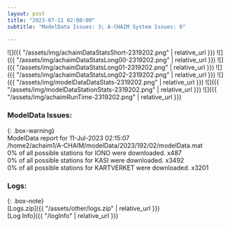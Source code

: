 ```yaml
---
layout: post
title: "2023-07-11 02:00:00"
subtitle: "ModelData Issues: 3; A-CHAIM System Issues: 0"

---
```


![]({{ "/assets/img/achaimDataStatsShort-2319202.png" | relative_url }})
![]({{ "/assets/img/achaimDataStatsLong00-2319202.png" | relative_url }})
![]({{ "/assets/img/achaimDataStatsLong01-2319202.png" | relative_url }})
![]({{ "/assets/img/achaimDataStatsLong02-2319202.png" | relative_url }})
![]({{ "/assets/img/modelDataDataStats-2319202.png" | relative_url }})
![]({{ "/assets/img/modelDataStationStats-2319202.png" | relative_url }})
![]({{ "/assets/img/achaimRunTime-2319202.png" | relative_url }})


### ModelData Issues:  
  
{: .box-warning}  
 ModelData report for 11-Jul-2023 02:15:07   
 /home2/achaim1/A-CHAIM/modelData/2023/192/02/modelData.mat   
 0% of all possible stations for IONO were downloaded. x487   
 0% of all possible stations for KASI were downloaded. x3492   
 0% of all possible stations for KARTVERKET were downloaded. x3201   
  


### Logs:  
  
{: .box-note}  
[Logs.zip]({{ "/assets/other/logs.zip" | relative_url }})  
[Log Info]({{ "/logInfo" | relative_url }})  
